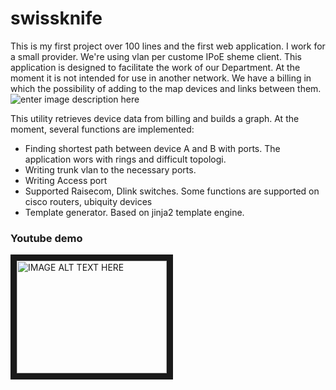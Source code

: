 
# swissknife

This is my first project over 100 lines and the first web application.  I work for a small provider. We're using vlan per custome IPoE sheme client.  This application is designed to facilitate the work of our Department. At the moment it is not intended for use in another network. We have a billing in which the possibility of adding to the map devices and links between them.
![enter image description here](https://github.com/borgkun/swissknife/blob/master/demo.png?raw=true)

This utility retrieves device data from billing and builds a graph. 
At the moment, several functions are implemented:
	
 - Finding shortest path between device A and B with ports. The application wors with rings and difficult topologi.
 - Writing trunk vlan to the necessary ports.
 - Writing Access port
 - Supported Raisecom, Dlink switches. Some functions are supported on cisco routers, ubiquity devices
 - Template generator. Based on jinja2 template engine.

### Youtube demo
<a href="http://www.youtube.com/watch?feature=player_embedded&v=a54-OsptvU0
" target="_blank"><img src="http://img.youtube.com/vi/a54-OsptvU0/0.jpg" 
alt="IMAGE ALT TEXT HERE" width="240" height="180" border="10" /></a>
